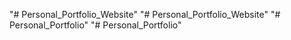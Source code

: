"# Personal_Portfolio_Website" 
"# Personal_Portfolio_Website" 
"# Personal_Portfolio" 
"# Personal_Portfolio" 
